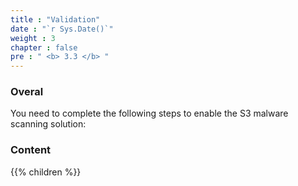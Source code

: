 ```yaml
---
title : "Validation"
date : "`r Sys.Date()`"
weight : 3
chapter : false
pre : " <b> 3.3 </b> "
---
```


### Overal

You need to complete the following steps to enable the S3 malware scanning solution:

### Content
{{% children  %}}